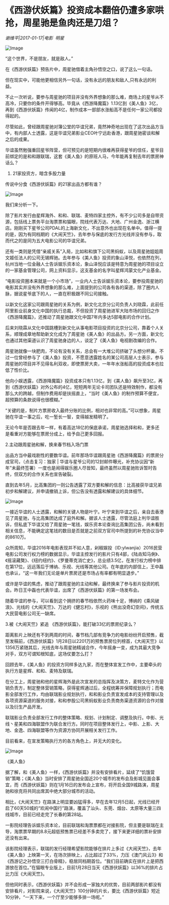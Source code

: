 # 《西游伏妖篇》投资成本翻倍仍遭多家哄抢，周星驰是鱼肉还是刀俎？

*谢维平|2017-01-17|电影 
                                                明星*

![Image](http://static.ylzbl.com/uploads/ueditor/php/upload/image/20170717/1500277565801799.jpeg)

“这个世界，不是朋友，就是敌人。”

在《西游伏妖篇》预告片中，周星驰借着主角孙悟空之口，说了这么一句话。

但在现实中，可能他更相信另外一句话，没有永远的朋友和敌人,只有永远的利益。

不止一次听说，要参与周星驰的项目并没有外界想象的那么难，商场上的星爷从不高冷，只要你的条件开得够高。毕竟从《西游降魔篇》1.13亿到《美人鱼》3亿，再到《西游伏妖篇》传闻的4亿，制作成本一部部水涨船高不是任何一家公司都投得起的。

尽管如此，曾经跟周星驰对簿公堂的华谊兄弟，竟然神奇地出现在了这次出品方当中，有内部人士透露，这是华谊兄弟影业CEO叶宁远赴香港，跟周星驰密谈和解之后的成果。

华谊虽然勉强重回星爷阵营，但可预见的是短期内很难再获得星爷的信任，星爷目前绑定的是和和跟联瑞，这套《美人鱼》的原班人马，今年能再复制去年的票房神话么？

1. 21家投资方，暗含多股力量

传说中分食《西游伏妖篇》的21家出品方都有谁？

![Image](http://static.ylzbl.com/201704281809396594)

我们来分析一下。

除了影片发行由星辉海外、和和、联瑞、麦特四家主控外，有不少公司多是自带资源，包括线上票务平台淘票票和猫眼，院线代表万达、大地、广州金逸、浙江横店。刚刚买下星爷公司PDAL的上海新文化，不出意外也出现在名单中。值得一提的是，因为有同档期的《大闹天竺》，去年参与保底的发行方光线并没有参与，取而代之的是同为五大电影公司的华谊兄弟。

还有一类则是凭借“亲戚关系”入局，比如和和旗下公司黑蚂蚁，以及周星驰姐姐周文姬任法人的公司无锡辉驰。去年参与《美人鱼》投资的象山泽悦，也依然在列，杭州当地一位金融人士告诉娱乐资本论，象山泽悦应该是特意为周星驰的项目设立的一家基金管理公司，网上资料显示，这支基金的名字叫星辉鸿蒙文化产业基金。

“电影投资圈本来就是一个小市场”，一业内人士告诉娱乐资本论，要参投周星驰的电影其实并没有外界想象的那么难，上面提到的公司各有各的渠道，除了圈内人脉，据说星爷底下的人，一直在积极跟不同公司接触。

以新文化这家公司跟周星驰的关系为例，新文化北京分公司负责人刘晓霖，此前任阿里影业前身文化中国的执行总裁，不但投资了周星驰进军大陆市场的回归之作《西游降魔篇》，还推动了周星驰跟文化中国7年内多达5部电影的合作计划。

后来刘晓霖从文化中国跳槽到新文化从事电影项目投资的北京分公司，靠着个人关系，顺理成章地帮助新文化成为了周星驰《美人鱼》的出品方。另一方面，新文化也通过其他渠道认识了周星驰身边的人，谈定了《美人鱼》电视剧改编的合作。

周星驰就像一块肥肉，不论有没有关系，总会有一大堆公司挤破了头想分杯羹。不过一位曾经参与了《美人鱼》投资，不愿意透露姓名的某公司高层人士表示，参与周星驰的项目并不见得名利双收，即使票房大卖，一年年水涨船高的投资成本也拉低了性价比。

他向小娱透露，《西游降魔篇》投资成本只有1.13亿，到《美人鱼》飙升至3亿，再到《西游伏妖篇》对外公布的4亿，短短两年无论卡司团队还是特效制作，都没有那么大的跨越，但制作费用却是扶摇直上，“当时《美人鱼》的制作预算不便宜，超预算的条款说得也很模糊。”

“关键的是，制片方票房收入最终分账的比例，相对也非常的高。”可以想象，周星驰在华谊一事之后，吃一堑长一智，变得越发精明了。

无论今年是否跟去年一样，有着高达18亿的保底承诺，周星驰选择和和，更多还是看重对方能够在票房分成上，给予自己更多回报。

2.主动跟周星驰和解，换来春节档入场门票

出品方当中最戏剧性的要数华谊。前年那场华谊跟周星驰《西游降魔篇》的票房分成官司，（点击复习：独家 | 华谊与星爷公司的12封邮件曝光，补充协议因“新年”未最终签署）一度也是闹得娱乐圈人尽皆知，最终虽然以周星驰败诉暂时告终，但双方的合作关系也宣告破裂。

直到去年5月，比高集团的一则公告透露了双方要和解的信息：比高接获华谊兄弟初步和解建议，并申请撤销上诉，但公告没有透露和解建议的具体细节。

![Image](http://static.ylzbl.com/201704281809407083)

一接近华谊的人士透露，和解的关键人物是叶宁。叶宁来到华谊之后，亲自去香港见了周星驰，与比高集团达成了庭外和解。据该人士透露，尽管法庭上判华谊胜诉，但私底下华谊又给了周星驰一笔钱，娱乐资本论查询比高集团公告，尚未看到相关信息，不能确定这笔钱的数目是否就是之前双方官司中所提到的补充协议当中的8610万。

众所周知，华谊2016年电影表现并不如人意，剁椒娱投（ID:ylwanjia）2016民营电影公司发行权力榜的数据显示，华谊主控发行的影片只有4部，《陆垚知马俐》、《摇滚藏獒》、《纽约纽约》、《罗曼蒂克消亡史》，总业绩3.5亿，在发行权力榜中排在第17位，远远落后于博纳、乐视、光线等其他公司。在年底的内部信上，王中磊也承认，“这一年我们无论是单片票房还是市场占有率都有明显退步。”

或许是华谊的焦虑，推动了跟周星驰的主动和解，最终换来了参与影片投资的机会。昨日王中磊也代表华谊，出席了《西游伏妖篇》的第一场发布会。

随着华谊的参与，可以看到这个拥挤的春节档依然火药味十足，博纳的《乘风破浪》、光线的《大闹天竺》、万达的《健忘村》，乐视的《熊出没奇幻空间》，传统五大民营电影公司无一缺席。

3.被《大闹天竺》紧追 《西游伏妖篇》，能打破33亿的票房纪录么？

距离影片上映还有不到两周的时间，春节档几部有竞争力的电影纷纷开启预售，截至发稿前，《西游伏妖篇》1月28日以2201万的预售票房位列榜首，《大闹天竺》以1356万紧随其后，光线去年与周星驰精诚合作，今年摇身一变，成为其最大竞争对手，双方可谓知根知底，这场仗要怎么打？

回顾去年，《美人鱼》的投资方同样多达九家，而在整体宣发工作中，主要牵头的执行方是星辉、和和、麦特及联瑞。

在分工上，周星驰和他的星辉海外是此次宣发的总指挥及决策方，麦特文化作为营销负责方，制定整体营销策略，获得星辉通过后，全程统筹并保障规划执行；而电影全部发行工作，均由联瑞影业规划执行，和和影业负责宣发成本的支持管理以及各项资源渠道的服务对接，和和参股公司黑蚂蚁影业负责商务渠道资源的合作对接以及衍生产品开发。

联瑞影业负责全部发行工作的整体策略、规划、计划制定、调整及执行。中影、光线丶星美和四海联盟作为联合发行方。同时在项目整体发行上，中影、上影、大地、金逸、四海联盟等作为资源方协同开展相关发行工作。

目前看来，在宣发策略执行方的各方角色上，并无大的变化。

![Image](http://static.ylzbl.com/201704281809404198)

《美人鱼》

据了解，和《美人鱼》一样，《西游伏妖篇》并没有安排看片，延续了“饥饿营销”策略；《美人鱼》当时安排了周星驰全国近20个城市的发布会及影城见面会事宜，而《西游伏妖篇》则在1月16日的发布会上宣布，将开启全国9城路演，周星驰和徐克将共同出席其中绝大部分城市的活动。

相比，《大闹天竺》在路演上明显要凶猛得多，早在去年12月5日起，光线已经开启了60天50城的“欢闹中国行”路演，覆盖了汕头、东莞、烟台、太原等大量三四线城市，目前已经走完了长春的第28站。

一影院经理告诉娱乐资本论，目前联瑞和淘票票都在对接影院，但主要是联瑞在主导，淘票票早期的8.8元超低预售票已经差不多卖完了，接下来更详细的票补安排还没有出来。

该影院经理表示，联瑞的发行经理希望影院能够在排片上多过《大闹天竺》，去年《美人鱼》上映第一天，在场次排映上，占比超过了33%，力压《澳门风云3》和《西游记之孙悟空三打白骨精》，稳居同档期首位。“我们目前确实在排片上是把西游放在首位。”在猫眼专业版上，目前1月28日当天《西游伏妖篇》以36%的排片占比力压《大闹天竺》。

但他同时表示，《西游伏妖篇》并不会形成一家独大的优势，目前两部影片都没有安排看片，对影院来说，《大闹天竺》100分钟的片长，要比《西游伏妖篇》短近10分钟，“一天下来，一个厅至少能够多排一场呢。”

